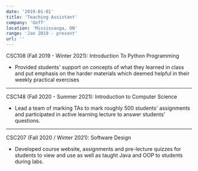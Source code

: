 ```yaml
---
date: '2019-01-01'
title: 'Teaching Assistant'
company: 'UofT'
location: 'Mississauga, ON'
range: 'Jan 2019 - present'
url: ''
---
```


CSC108 (Fall 2019 - Winter 2021): Introduction To Python Programming

- Provided students' support on concepts of what they learned in class and put emphasis on the harder materials which deemed helpful in their weekly practical exercises

---

CSC148 (Fall 2020 - Summer 2021): Introduction to Computer Science

- Lead a team of marking TAs to mark roughly 500 students' assignments and participated in active learning lecture to answer students' questions.

---

CSC207 (Fall 2020 / Winter 2021): Software Design

- Developed course website, assignments and pre-lecture quizzes for students to view and use as well as taught Java and OOP to students during labs.
